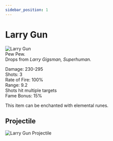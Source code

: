 ```yaml
---
sidebar_position: 1
---
```


# Larry Gun

![Larry Gun](https://vwiki.valorserver.com/api/item/picture/Larry%20Gun)  
Pew Pew.  
Drops from *Larry Gigsman, Superhuman.*

Damage: 230-295  
Shots: 3  
Rate of Fire: 100%  
Range: 9.2  
Shots hit multiple targets  
Fame Bonus: 15%  

This item can be enchanted with elemental runes.



## Projectile

![Larry Gun Projectile](https://cdn.discordapp.com/attachments/948363279783309403/948382060266004480/unknown.png)

